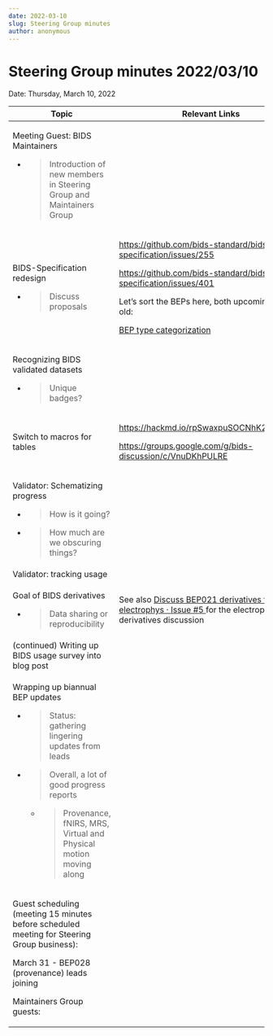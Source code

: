 ```yaml
---
date: 2022-03-10
slug: Steering Group minutes
author: anonymous
---
```


# Steering Group minutes 2022/03/10

Date: Thursday, March 10, 2022

<!--more-->


<table>
 <thead>
  <tr class="header">
   <th>
    Topic
   </th>
   <th>
    Relevant Links
   </th>
  </tr>
 </thead>
 <tbody>
  <tr class="odd">
   <td>
    <p>
     Meeting Guest: BIDS Maintainers
    </p>
    <ul>
     <li>
      <blockquote>
       <p>
        Introduction of new members in Steering Group and Maintainers Group
       </p>
      </blockquote>
     </li>
    </ul>
   </td>
   <td>
   </td>
  </tr>
  <tr class="even">
   <td>
    <p>
     BIDS-Specification redesign
    </p>
    <ul>
     <li>
      <blockquote>
       <p>
        Discuss proposals
       </p>
      </blockquote>
     </li>
    </ul>
   </td>
   <td>
    <p>
     <a href="https://github.com/bids-standard/bids-specification/issues/255">
      <span class="underline">
       https://github.com/bids-standard/bids-specification/issues/255
      </span>
     </a>
    </p>
    <p>
     <a href="https://github.com/bids-standard/bids-specification/issues/401">
      <span class="underline">
       https://github.com/bids-standard/bids-specification/issues/401
      </span>
     </a>
    </p>
    <p>
     Let’s sort the BEPs here, both upcoming and old:
    </p>
    <p>
     <a href="https://docs.google.com/spreadsheets/d/1im1AmDfEBRtFOtQlv_atUtOH8xyiEmL_QsstKKQ6_eE/edit?usp=sharing">
      <span class="underline">
       BEP type categorization
      </span>
     </a>
    </p>
   </td>
  </tr>
  <tr class="odd">
   <td>
    <p>
     Recognizing BIDS validated datasets
    </p>
    <ul>
     <li>
      <blockquote>
       <p>
        Unique badges?
       </p>
      </blockquote>
     </li>
    </ul>
   </td>
   <td>
   </td>
  </tr>
  <tr class="even">
   <td>
    Switch to macros for tables
   </td>
   <td>
    <p>
     <a href="https://hackmd.io/rpSwaxpuSOCNhK2Tf2F9Cw">
      <span class="underline">
       https://hackmd.io/rpSwaxpuSOCNhK2Tf2F9Cw
      </span>
     </a>
    </p>
    <p>
     <a href="https://groups.google.com/g/bids-discussion/c/VnuDKhPULRE">
      <span class="underline">
       https://groups.google.com/g/bids-discussion/c/VnuDKhPULRE
      </span>
     </a>
    </p>
   </td>
  </tr>
  <tr class="odd">
   <td>
    <p>
     Validator: Schematizing progress
    </p>
    <ul>
     <li>
      <blockquote>
       <p>
        How is it going?
       </p>
      </blockquote>
     </li>
     <li>
      <blockquote>
       <p>
        How much are we obscuring things?
       </p>
      </blockquote>
     </li>
    </ul>
   </td>
   <td>
   </td>
  </tr>
  <tr class="even">
   <td>
    Validator: tracking usage
   </td>
   <td>
   </td>
  </tr>
  <tr class="odd">
   <td>
    <p>
     Goal of BIDS derivatives
    </p>
    <ul>
     <li>
      <blockquote>
       <p>
        Data sharing or reproducibility
       </p>
      </blockquote>
     </li>
    </ul>
   </td>
   <td>
    See also
    <a href="https://github.com/bids-standard/bep021/issues/5">
     <span class="underline">
      Discuss BEP021 derivatives for electrophys · Issue #5
     </span>
    </a>
    for the electrophys derivatives discussion
   </td>
  </tr>
  <tr class="even">
   <td>
    (continued) Writing up BIDS usage survey into blog post
   </td>
   <td>
   </td>
  </tr>
  <tr class="odd">
   <td>
    <p>
     Wrapping up biannual BEP updates
    </p>
    <ul>
     <li>
      <blockquote>
       <p>
        Status: gathering lingering updates from leads
       </p>
      </blockquote>
     </li>
     <li>
      <blockquote>
       <p>
        Overall, a lot of good progress reports
       </p>
      </blockquote>
      <ul>
       <li>
        <blockquote>
         <p>
          Provenance, fNIRS, MRS, Virtual and Physical motion moving along
         </p>
        </blockquote>
       </li>
      </ul>
     </li>
    </ul>
   </td>
   <td>
   </td>
  </tr>
  <tr class="even">
   <td>
    <p>
     Guest scheduling (meeting 15 minutes before scheduled meeting for Steering Group business):
    </p>
    <p>
     March 31 - BEP028 (provenance) leads joining
    </p>
    <p>
     Maintainers Group guests:
    </p>
   </td>
   <td>
   </td>
  </tr>
 </tbody>
</table>
